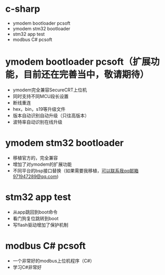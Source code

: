 # c-sharp
* ymodem bootloader pcsoft
* ymodem stm32 bootloader
* stm32 app test
* modbus C# pcsoft
# ymodem bootloader pcsoft（扩展功能，目前还在完善当中，敬请期待）
* ymodem完全兼容SecureCRT上位机
* 同时支持不同MCU段长设置
* 断线重连
* hex，bin，s19等升级文件
* 版本自动识别自动升级（只往高版本）
* 波特率自动识别在线升级
# ymodem stm32 bootloader
* 移植官方的，完全兼容
* 增加了对ymodem的扩展功能
* 不同平台的bsp接口替换（如果需要我移植，可以联系我qq邮箱971947289@qq.com)
# stm32 app test
* 从app跳回到boot命令
* 看门狗复位跳转到boot
* 写flash驱动增加了保护机制
# modbus C# pcsoft
* 一个非常好的modbus上位机程序（C#）
* 学习C#非常好
